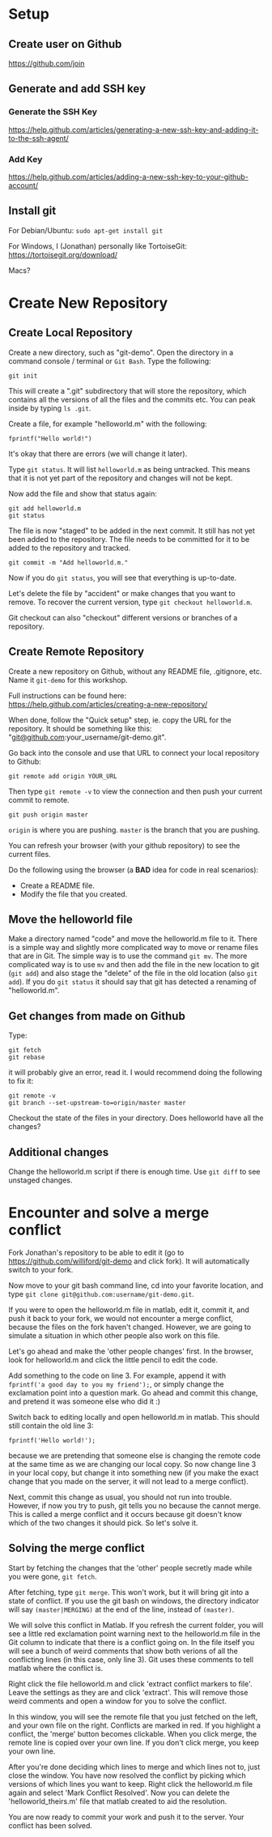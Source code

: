 Setup
=====

Create user on Github
---------------------

https://github.com/join

Generate and add SSH key
----------------

### Generate the SSH Key

https://help.github.com/articles/generating-a-new-ssh-key-and-adding-it-to-the-ssh-agent/

### Add Key

https://help.github.com/articles/adding-a-new-ssh-key-to-your-github-account/

Install git
-----------

For Debian/Ubuntu: `sudo apt-get install git`

For Windows, I (Jonathan) personally like TortoiseGit: https://tortoisegit.org/download/

Macs?

Create New Repository
=====================

Create Local Repository
-----------------------

Create a new directory, such as "git-demo". Open the directory in a command console / terminal or `Git Bash`. Type the following:

    git init

This will create a ".git" subdirectory that will store the repository, which contains all the versions of all the files and the commits etc. You can peak inside by typing `ls .git`.

Create a file, for example "helloworld.m" with the following:

    fprintf("Hello world!")
    
It's okay that there are errors (we will change it later).

Type `git status`. It will list `helloworld.m` as being untracked. This means that it is not yet part of the repository and changes will not be kept.

Now add the file and show that status again:

    git add helloworld.m
    git status
    
The file is now "staged" to be added in the next commit. It still has not yet been added to the repository. The file needs to be committed for it to be added to the repository and tracked.

    git commit -m "Add helloworld.m."
    
Now if you do `git status`, you will see that everything is up-to-date.

Let's delete the file by "accident" or make changes that you want to remove. To recover the current version, type `git checkout helloworld.m`.

Git checkout can also "checkout" different versions or branches of a repository.

Create Remote Repository
------------------------

Create a new repository on Github, without any README file, .gitignore, etc. Name it `git-demo` for this workshop.

Full instructions can be found here:
https://help.github.com/articles/creating-a-new-repository/

When done, follow the "Quick setup" step, ie. copy the URL for the repository. It should be something like this: "git@github.com:your_username/git-demo.git".

Go back into the console and use that URL to connect your local repository to Github:

    git remote add origin YOUR_URL

Then type `git remote -v` to view the connection and then push your current commit to remote.

    git push origin master

`origin` is where you are pushing. `master` is the branch that you are pushing.

You can refresh your browser (with your github repository) to see the current files.

Do the following using the browser (a **BAD** idea for code in real scenarios):

* Create a README file.
* Modify the file that you created.

Move the helloworld file
------------------------

Make a directory named "code" and move the helloworld.m file to it. There is a simple way and slightly more complicated way to move or rename files that are in Git. The simple way is to use the command `git mv`. The more complicated way is to use `mv` and then add the file in the new location to git (`git add`) and also stage the "delete" of the file in the old location (also `git add`). If you do `git status` it should say that git has detected a renaming of "helloworld.m".

Get changes from made on Github
-------------------------------

Type:

    git fetch
    git rebase

it will probably give an error, read it. I would recommend doing the following to fix it:

    git remote -v
    git branch --set-upstream-to=origin/master master

Checkout the state of the files in your directory. Does helloworld have all the changes?

Additional changes
------------------

Change the helloworld.m script if there is enough time. Use `git diff` to see unstaged changes.

Encounter and solve a merge conflict
====================================

Fork Jonathan's repository to be able to edit it (go to https://github.com/williford/git-demo and click fork). It will automatically switch to your fork. 

Now move to your git bash command line, cd into your favorite location, and type `git clone git@github.com:username/git-demo.git`. 

If you were to open the helloworld.m file in matlab, edit it, commit it, and push it back to your fork, we would not encounter a merge conflict, because the files on the fork haven't changed. However, we are going to simulate a situation in which other people also work on this file. 

Let's go ahead and make the 'other people changes' first. In the browser, look for helloworld.m and click the little pencil to edit the code. 

Add something to the code on line 3. For example, append it with `fprintf('a good day to you my friend');`, or simply change the exclamation point into a question mark. Go ahead and commit this change, and pretend it was someone else who did it :) 

Switch back to editing locally and open helloworld.m in matlab. This should still contain the old line 3: 

`fprintf('Hello world!');` 

because we are pretending that someone else is changing the remote code at the same time as we are changing our local copy. So now change line 3 in your local copy, but change it into something new (if you make the exact change that you made on the server, it will not lead to a merge conflict). 

Next, commit this change as usual, you should not run into trouble. However, if now you try to push, git tells you no because the cannot merge. This is called a merge conflict and it occurs because git doesn't know which of the two changes it should pick. So let's solve it. 

Solving the merge conflict 
--------------------------

Start by fetching the changes that the 'other' people secretly made while you were gone, `git fetch`. 

After fetching, type `git merge`. This won't work, but it will bring git into a state of conflict. If you use the git bash on windows, the directory indicator will say `(master|MERGING)` at the end of the line, instead of `(master)`.

We will solve this conflict in Matlab. If you refresh the current folder, you will see a little red exclamation point warning next to the helloworld.m file in the Git column to indicate that there is a conflict going on. In the file itself you will see a bunch of weird comments that show both verions of all the conflicting lines (in this case, only line 3). Git uses these comments to tell matlab where the conflict is. 

Right click the file helloworld.m and click 'extract conflict markers to file'. Leave the settings as they are and click 'extract'. This will remove those weird comments and open a window for you to solve the conflict. 

In this window, you will see the remote file that you just fetched on the left, and your own file on the right. Conflicts are marked in red. If you highlight a conflict, the 'merge' button becomes clickable. When you click merge, the remote line is copied over your own line. If you don't click merge, you keep your own line. 

After you're done deciding which lines to merge and which lines not to, just close the window. You have now resolved the conflict by picking which versions of which lines you want to keep. Right click the helloworld.m file again and select 'Mark Conflict Resolved'. Now you can delete the 'helloworld_theirs.m' file that matlab created to aid the resolution. 

You are now ready to commit your work and push it to the server. Your conflict has been solved. 




